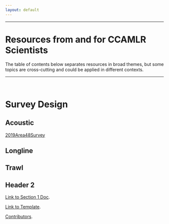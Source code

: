 ```yaml
---
layout: default
---
```


------------------------------------------------------------------------

# Resources from and for CCAMLR Scientists

The table of contents below separates resources in broad themes,
but some topics are cross-cutting and could be applied in different contexts.

------------------------------------------------------------------------

<br>

# Survey Design

##	Acoustic

[2019Area48Survey](https://github.com/ccamlr/2019Area48Survey)

## Longline

## Trawl


## Header 2


[Link to Section 1 Doc](./section1doc.html).

[Link to Template](./TemplateForIndex.html).

[Contributors](./Contributors.html).